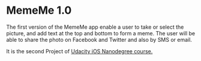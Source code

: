 # MemeMe 1.0
The first version of the MemeMe app enable a user to take or select the picture, and add text at the top and bottom to form a meme. The user will be able to share the photo on Facebook and Twitter and also by SMS or email.

It is the second Project of [Udacity iOS Nanodegree course.](https://udacity.com/course/ios-developer-nanodegree--nd003/)

